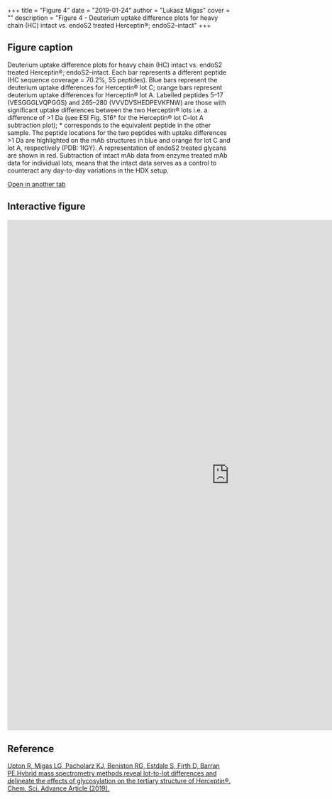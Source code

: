 +++
title = "Figure 4"
date = "2019-01-24"
author = "Lukasz Migas"
cover = ""
description = "Figure 4 - Deuterium uptake difference plots for heavy chain (HC) intact vs. endoS2 treated Herceptin®; endoS2–intact"
+++

## Figure caption

Deuterium uptake difference plots for heavy chain (HC) intact vs. endoS2 treated Herceptin®; endoS2–intact. Each bar represents a different peptide (HC sequence coverage = 70.2%, 55 peptides). Blue bars represent the deuterium uptake differences for Herceptin® lot C; orange bars represent deuterium uptake differences for Herceptin® lot A. Labelled peptides 5–17 (VESGGGLVQPGGS) and 265–280 (VVVDVSHEDPEVKFNW) are those with significant uptake differences between the two Herceptin® lots i.e. a difference of >1 Da (see ESI Fig. S16† for the Herceptin® lot C–lot A subtraction plot); * corresponds to the equivalent peptide in the other sample. The peptide locations for the two peptides with uptake differences >1 Da are highlighted on the mAb structures in blue and orange for lot C and lot A, respectively (PDB: 1IGY). A representation of endoS2 treated glycans are shown in red. Subtraction of intact mAb data from enzyme treated mAb data for individual lots, means that the intact data serves as a control to counteract any day-to-day variations in the HDX setup.

[Open in another tab](https://upton-herceptin-2019.netlify.com/assets/Figure_4.html)

## Interactive figure

<iframe
    width="1000"
    frameborder="0"
    height="1150"
    src="https://upton-herceptin-2019.netlify.com/assets/Figure_4.html"
    style="background: #FFFFFF;"
></iframe>

## Reference

[Upton R, Migas LG, Pacholarz KJ, Beniston RG, Estdale S, Firth D, Barran PE.Hybrid mass spectrometry methods reveal lot-to-lot differences and delineate the effects of glycosylation on the tertiary structure of Herceptin®. Chem. Sci. Advance Article (2019).](https://pubs.rsc.org/en/content/articlepdf/2019/sc/c8sc05029e)
